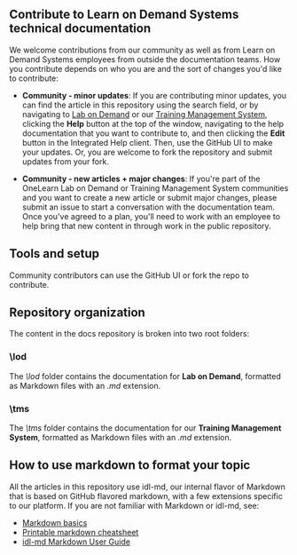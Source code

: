 ## Contribute to Learn on Demand Systems technical documentation
We welcome contributions from our community as well as from Learn on Demand Systems employees from outside the documentation teams. How you contribute depends on who you are and the sort of changes you'd like to contribute:

* **Community - minor updates**: If you are contributing minor updates, you can find the article in this repository using the search field, or by navigating to [Lab on Demand](https://labondemand.com) or our [Training Management System](https://learnondemand.net), clicking the **Help** button at the top of the window, navigating to the help documentation that you want to contribute to, and then clicking the **Edit** button in the Integrated Help client. Then, use the GitHub UI to make your updates. Or, you are welcome to fork the repository and submit updates from your fork.

* **Community - new articles + major changes**: If you're part of the OneLearn Lab on Demand or Training Management System communities and you want to create a new article or submit major changes, please submit an issue to start a conversation with the documentation team. Once you've agreed to a plan, you'll need to work with an employee to help bring that new content in through work in the public repository. 

## Tools and setup
Community contributors can use the GitHub UI or fork the repo to contribute. 

## Repository organization
The content in the docs repository is broken into two root folders:

### \lod
The *\lod* folder contains the documentation for **Lab on Demand**, formatted as Markdown files with an *.md* extension.

### \tms
The *\tms* folder contains the documentation for our **Training Management System**, formatted as Markdown files with an *.md* extension.

## How to use markdown to format your topic
All the articles in this repository use idl-md, our internal flavor of Markdown that is based on GitHub flavored markdown, with a few extensions specific to our platform. If you are not familiar with Markdown or idl-md, see:

* [Markdown basics](https://help.github.com/articles/markdown-basics/)
* [Printable markdown cheatsheet](https://guides.github.com/pdfs/markdown-cheatsheet-online.pdf)
* [idl-md Markdown User Guide](https://github.com/LearnOnDemandSystems/docs/blob/master/guides/idl2/markdown-user-guide.md)
